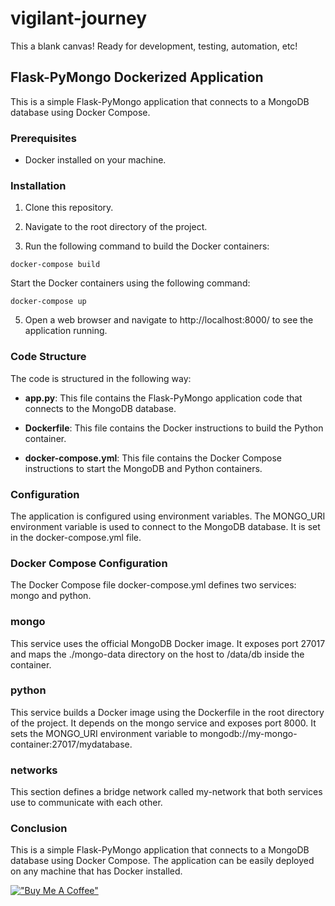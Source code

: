 # vigilant-journey

This a blank canvas! Ready for development, testing, automation, etc!

## Flask-PyMongo Dockerized Application

This is a simple Flask-PyMongo application that connects to a MongoDB database using Docker Compose.

### Prerequisites
- Docker installed on your machine.


### Installation

1. Clone this repository.

2. Navigate to the root directory of the project.

3. Run the following command to build the Docker containers:

`docker-compose build`

Start the Docker containers using the following command:


`docker-compose up`


5. Open a web browser and navigate to http://localhost:8000/ to see the application running.


### Code Structure
The code is structured in the following way:

-  **app.py**: This file contains the Flask-PyMongo application code that connects to the MongoDB database.

-  **Dockerfile**: This file contains the Docker instructions to build the Python container. 

-  **docker-compose.yml**: This file contains the Docker Compose instructions to start the MongoDB and Python containers.

### Configuration
The application is configured using environment variables. The MONGO_URI environment variable is used to connect to the MongoDB database. It is set in the docker-compose.yml file.

### Docker Compose Configuration
The Docker Compose file docker-compose.yml defines two services: mongo and python.

### mongo
This service uses the official MongoDB Docker image. It exposes port 27017 and maps the ./mongo-data directory on the host to /data/db inside the container.

### python
This service builds a Docker image using the Dockerfile in the root directory of the project. It depends on the mongo service and exposes port 8000. It sets the MONGO_URI environment variable to mongodb://my-mongo-container:27017/mydatabase.

### networks
This section defines a bridge network called my-network that both services use to communicate with each other.

### Conclusion
This is a simple Flask-PyMongo application that connects to a MongoDB database using Docker Compose. The application can be easily deployed on any machine that has Docker installed.

[!["Buy Me A Coffee"](https://www.buymeacoffee.com/assets/img/custom_images/orange_img.png)](https://www.buymeacoffee.com/pydev2007)
